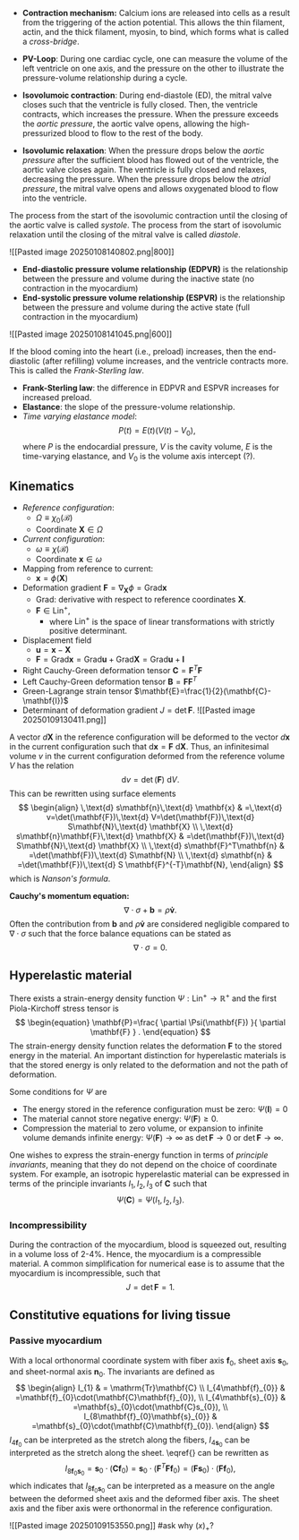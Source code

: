 * **Contraction mechanism:** Calcium ions are released into cells as a result from the triggering of the action potential. This allows the thin filament, actin, and the thick filament, myosin, to bind, which forms what is called a *cross-bridge*. 
* **PV-Loop**: During one cardiac cycle, one can measure the volume of the left ventricle on one axis, and the pressure on the other to illustrate the pressure-volume relationship during a cycle.

 
* **Isovolumoic contraction**: During end-diastole (ED), the mitral valve closes such that the ventricle is fully closed. Then, the ventricle contracts, which increases the pressure. When the pressure exceeds the *aortic pressure*, the aortic valve opens, allowing the high-pressurized blood to flow to the rest of the body.
* **Isovolumic relaxation**: When the pressure drops below the *aortic pressure* after the sufficient blood has flowed out of the ventricle, the aortic valve closes again. The ventricle is fully closed and relaxes, decreasing the pressure. When the pressure drops below the *atrial pressure*, the mitral valve opens and allows oxygenated blood to flow into the ventricle.

The process from the start of the isovolumic contraction until the closing of the aortic valve is called *systole*.
The process from the start of isovolumic relaxation until the closing of the mitral valve is called *diastole*.

![[Pasted image 20250108140802.png|800]]
* **End-diastolic pressure volume relationship (EDPVR)** is the relationship between the pressure and volume during the inactive state (no contraction in the myocardium)
*  **End-systolic pressure volume relationship (ESPVR)** is the relationship between the pressure and volume during the active state (full contraction in the myocardium)

![[Pasted image 20250108141045.png|600]]

If the blood coming into the heart (i.e., preload) increases, then the end-diastolic (after refilling) volume increases, and the ventricle contracts more. This is called the *Frank-Sterling law*.
* **Frank-Sterling law**: the difference in EDPVR and ESPVR increases for increased preload.
* **Elastance**: the slope of the pressure-volume relationship.
* *Time varying elastance model*:
$$
\begin{equation}
P(t)=E(t)(V(t)-V_{0}),
\end{equation}
$$
where $P$ is the endocardial pressure, $V$ is the cavity volume, $E$ is the time-varying elastance, and $V_{0}$ is the volume axis intercept (?).

## Kinematics
* *Reference configuration*: 
	* $\Omega\equiv\chi_{0}(\mathcal{B})$
	* Coordinate $\mathbf{X}\in\Omega$
* *Current configuration*: 
	* $\omega\equiv\chi(\mathcal{B})$
	* Coordinate $\mathbf{x}\in\omega$
* Mapping from reference to current:
	* $\mathbf{x}=\phi(\mathbf{X})$
* Deformation gradient $\mathbf{F}=\nabla_{\mathbf{X}}\phi=\text{Grad}\mathbf{x}$
	* Grad: derivative with respect to reference coordinates $\mathbf{X}$.
	* $\mathbf{F}\in \text{Lin}^+$, 
		* where $\text{Lin}^+$ is the space of linear transformations with strictly positive determinant.
* Displacement field
	* $\mathbf{u}=\mathbf{x}-\mathbf{X}$
	* $\mathbf{F}=\text{Grad}\mathbf{x}=\text{Grad}\mathbf{u}+\text{Grad}\mathbf{X}=\text{Grad}\mathbf{u}+\mathbf{I}$
* Right Cauchy-Green deformation tensor $\mathbf{C}=\mathbf{F}^T\mathbf{F}$
* Left Cauchy-Green deformation tensor $\mathbf{B}=\mathbf{F}\mathbf{F}^T$
* Green-Lagrange strain tensor $\mathbf{E}=\frac{1}{2}(\mathbf{C}-\mathbf{I})$
* Determinant of deformation gradient $J=\det \mathbf{F}$.
![[Pasted image 20250109130411.png]]

A vector $d\mathbf{X}$ in the reference configuration will be deformed to the vector $d\mathbf{x}$ in the current configuration such that $\text{ d}\mathbf{x}=\mathbf{F}\text{ d}\mathbf{X}$. Thus, an infinitesimal volume $v$ in the current configuration deformed from the reference volume $V$ has the relation 
$$
\begin{equation}
\text{ d} v=\det (\mathbf{F})\text{ d} V.
\end{equation}
$$
This can be rewritten using surface elements
$$
\begin{align}
\,\text{d} s\mathbf{n}\,\text{d} \mathbf{x} & =\,\text{d} v=\det(\mathbf{F})\,\text{d}  V=\det(\mathbf{F})\,\text{d}  S\mathbf{N}\,\text{d} \mathbf{X} \\
 \,\text{d} s\mathbf{n}\mathbf{F}\,\text{d} \mathbf{X} & =\det(\mathbf{F})\,\text{d} S\mathbf{N}\,\text{d} \mathbf{X}  \\
\,\text{d} s\mathbf{F}^T\mathbf{n} & =\det(\mathbf{F})\,\text{d} S\mathbf{N} \\
\,\text{d} s\mathbf{n} & =\det(\mathbf{F})\,\text{d} S \mathbf{F}^{-T}\mathbf{N},
\end{align}
$$
which is *Nanson's formula*.

**Cauchy's momentum equation:**
$$
\begin{equation}
\nabla \cdot\sigma+\mathbf{b}=\rho \mathbf{\dot{v}}.
\end{equation}
$$Often the contribution from $\mathbf{b}$ and $\rho \mathbf{\dot{v}}$ are considered negligible compared to $\nabla \cdot\sigma$ such that the force balance equations can be stated as
$$
\begin{equation}
\nabla \cdot\sigma=0.
\end{equation}
$$

## Hyperelastic material
There exists a strain-energy density function $\Psi:\text{Lin}^+\to \mathbb{R}^+$ and the first Piola-Kirchoff stress tensor is 
$$
\begin{equation}
\mathbf{P}=\frac{ \partial \Psi(\mathbf{F}) }{ \partial \mathbf{F} } .
\end{equation}
$$
The strain-energy density function relates the deformation $\mathbf{F}$ to the stored energy in the material. An important distinction for hyperelastic materials is that the stored energy is only related to the deformation and not the path of deformation.

Some conditions for $\Psi$ are
* The energy stored in the reference configuration must be zero: $\Psi(\mathbf{I})=0$
* The material cannot store negative energy: $\Psi(\mathbf{F})\geq0$.
* Compression the material to zero volume, or expansion to infinite volume demands infinite energy: $\Psi(\mathbf{F})\to \infty$ as $\det \mathbf{F}\to0$ or $\det \mathbf{F}\to \infty$.

One wishes to express the strain-energy function in terms of *principle invariants*, meaning that they do not depend on the choice of coordinate system. For example, an isotropic hyperelastic material can be expressed in terms of the principle invariants $I_{1},I_{2},I_{3}$ of $\mathbf{C}$ such that
$$
\begin{equation}
\Psi(\mathbf{C})=\Psi(I_{1},I_{2},I_{3}).
\end{equation}
$$
### Incompressibility
During the contraction of the myocardium, blood is squeezed out, resulting in a volume loss of 2-4%. Hence, the myocardium is a compressible material. 
A common simplification for numerical ease is to assume that the myocardium is incompressible, such that
$$
\begin{equation}
J=\det \mathbf{F}=1.
\end{equation}
$$

## Constitutive equations for living tissue

### Passive myocardium
With a local orthonormal coordinate system with fiber axis $\mathbf{f}_{0}$, sheet axis $\mathbf{s}_{0}$, and sheet-normal axis $\mathbf{n}_{0}$. The invariants are defined as
$$
\begin{align}
I_{1} & =  \mathrm{Tr}\mathbf{C} \\
I_{4\mathbf{f}_{0}} & =\mathbf{f}_{0}\cdot(\mathbf{C}\mathbf{f}_{0}), \\
I_{4\mathbf{s}_{0}} & =\mathbf{s}_{0}\cdot(\mathbf{C}s_{0}), \\
I_{8\mathbf{f}_{0}\mathbf{s}_{0}} & =\mathbf{s}_{0}\cdot(\mathbf{C}\mathbf{f}_{0}).
\end{align}
$$
$I_{4\mathbf{f}_{0}}$ can be interpreted as the stretch along the fibers, $I_{4\mathbf{s}_{0}}$ can be interpreted as the stretch along the sheet. \eqref{} can be rewritten as
$$
\begin{equation}
I_{8\mathbf{f}_{0}\mathbf{s}_{0}}=\mathbf{s}_{0}\cdot(\mathbf{C}\mathbf{f}_{0})=\mathbf{s}_{0}\cdot(\mathbf{F}^T\mathbf{F}\mathbf{f}_{0})=(\mathbf{F}\mathbf{s}_{0})\cdot(\mathbf{F}\mathbf{f}_{0}),
\end{equation}
$$
which indicates that $I_{8\mathbf{f}_{0}\mathbf{s}_{0}}$ can be interpreted as a measure on the angle between the deformed sheet axis and the deformed fiber axis. The sheet axis and the fiber axis were orthonormal in the reference configuration.

![[Pasted image 20250109153550.png]]
#ask why $(x)_{+}$?